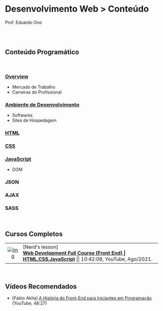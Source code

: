 # Desenvolvimento Web > Conteúdo

Prof. Eduardo Ono

<br><br>

## Conteúdo Programático
<br>

### [Overview](./01-overview/)

* Mercado de Trabalho
* Carreiras do Profissional

### [Ambiente de Desenvolvimento](./02-ambiente-de-desenvolvimento/)

* Softwares
* Sites de Hospedagem

### [HTML](./03-html/)

### [CSS](./04-css/)

### [JavaScript](05-javascript/)

* DOM

### JSON

### AJAX

### SASS

<br>

## Cursos Completos

|||
| :-: | --- |
| [![img](https://img.youtube.com/vi/TdqQqyc7pfU/default.jpg)](https://www.youtube.com/watch?v=TdqQqyc7pfU "Web Development Full Course (Front End) \| HTML, CSS, JavaScript") | [Nerd's lesson] <br> [__Web Development Full Course (Front End) \| HTML,CSS,JavaScript__](https://www.youtube.com/watch?v=TdqQqyc7pfU) \|\| 10:42:08, YouTube, Ago/2021.

<br>

## Vídeos Recomendados

* [Fabio Akita] [A História do Front-End para Iniciantes em Programação](https://youtu.be/VKmPGmFY7H4) (YouTube, 48:27)

<br>
